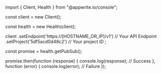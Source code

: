 import { Client, Health } from "@appwrite.io/console";

const client = new Client();

const health = new Health(client);

client
    .setEndpoint('https://[HOSTNAME_OR_IP]/v1') // Your API Endpoint
    .setProject('5df5acd0d48c2') // Your project ID
;

const promise = health.getPubSub();

promise.then(function (response) {
    console.log(response); // Success
}, function (error) {
    console.log(error); // Failure
});